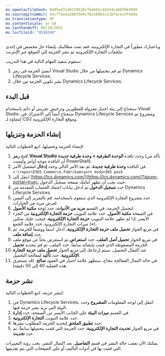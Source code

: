 ```yaml
---
ms.openlocfilehash: 0d95ed7a262195201fbebb5cd2e54ca687b639d5
ms.sourcegitcommit: 43cf7aeea286fbe9cf6210881c11bfacecdf4d9a
ms.translationtype: HT
ms.contentlocale: ar-SA
ms.lasthandoff: 09/19/2022
ms.locfileid: "9536240"
---
```

وباعتبارك مطوراً في التجارة الإلكترونية، فقد تمت مطالبتك بإنشاء حل مخصص في إحدى ملحقات التجارة الإلكترونية ثم نشر الحزمة إلى الموقع عبر الإنترنت. 

ستقوم بتنفيذ المهام التالية في هذا التدريب:

1. أنشئ الحزمة في رمز Visual Studio ثم قم بتحميلها من خلال Dynamics Lifecycle Services.
2. نشر تكوين الحزمة من خلال Dynamics Lifecycle Services.

## <a name="before-you-begin"></a>قبل البدء

ستحتاج إلى بيئة اختبار معزولة للمطورين وترخيص تجريبي أو دائم باستخدام Visual Studio. ستحتاج أيضاً إلى الاشتراك في Dynamics Lifecycle Services ومشروع تم إنشاؤه لـ CSU وموقع التجارة الإلكترونية.

## <a name="build-and-upload-the-package"></a>إنشاء الحزمة وتنزيلها 

لإنشاء الحزمة وتحميلها، اتبع الخطوات التالية:

1. افتح **رمز  Visual Studio** وحدد نافذة **الوحدة الطرفية > وحدة طرفية جديدة** (تأكد من أن النافذة موجه أوامر وليست PowerShell).
2. في النافذة **وحدة طرفية جديدة**، ثم نفذ الأمر التالي وحدد **إدخال** لتشغيل الأمر. 
`c:\repos\D365.Commerce.Fabrikam>yarn msdyn365 pack`
3. انتقل إلى [https://lcs.dynamics.com/](https://lcs.dynamics.com//?azure-portal=true)، حيث يجب أن تظهر أمامك صفحة تسجيل الدخول. 
4. حدد **تسجيل الدخول** ثم أدخل بيانات اعتماد الحساب المقدمة من Dynamics Lifecycle Services.
5. حدد مشروع التجارة الإلكترونية الذي ستقوم باستخدامه. قم بالتمرير إلى اليمين لعرض مزيد من الخيارات.
6. لتحميل الحزمة، في القسم **‏‫مزيد من الأدوات‬**، حدد لوحة **مكتبة الأصول**.  
7. في الصفحة **مكتبة الأصول**، حدد علامة التبويب **حزمة التجارة الإلكترونية** من الجزء الأيسر. إذا لم تظهر علامة التبويب **حزمة التجارة الإلكترونية**، فيجب عليك تمكين ميزات التجارة الإلكترونية. حدد علامة الجمع (**+**).
8. في مربع الحوار **تحميل ملف حزمة التجارة الإلكترونية**، أدخل اسماً ووصفاً للحزمة، ثم حدد **إضافة ملف**.
9. في مربع الحوار **تحميل أصل الملف**، حدد **استعراض** ثم استعرض بحثاً عن موقع ملف الحزمة المضغوطة الذي قمت بإنشائه سابقاً. حدد الملف، ثم قم بتحديد **تحميل**.
10. عند اكتمال التحميل، سيتم إرجاعك إلى مربع الحوار **تحميل ملف حزمة التجارة الإلكترونية**. حدد **تأكيد** لمعالجة التحميل.
11. في حالة اكتمال المعالجة بنجاح، ستظهر علامة اختيار في العمود **صالح**. (قد تستغرق هذه العملية 40 إلى 50 دقيقة).

## <a name="deploy-a-package"></a>نشر حزمة 

لنشر حزمة، اتبع الخطوات التالية:

1. في Dynamics Lifecycle Services، انتقل إلى لوحة المعلومات **المشروع** وحدد البيئة التي تريد نشر حزمة فيها.
2. في القسم **ميزات البيئة** على الجانب الأيسر من الصفحة، حدد **إدارة**.
3. حدد علامة التبويب **التجارة الإلكترونية**.
4. حدد **تطبيق الملحق** لتحديد الحزمة المطلوب نشرها.
5. في مربع الحوار **تحديث التجارة الإلكترونية**، حدد الحزمة التي قمت بتحميلها سابقاً، ثم حدد **تحديث**.

يمكنك الآن تعقب حالة النشر في قسم **التفاصيل**. بعد اكتمال النشر، يجب رؤية التغييرات التي قمت بها في أدوات التأليف أو على الصفحات التي يتم تقديمها.



